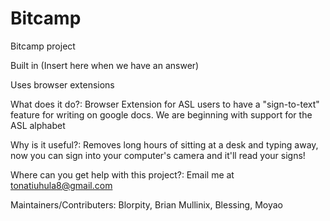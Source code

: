 # Bitcamp
Bitcamp project

Built in (Insert here when we have an answer)

Uses browser extensions

What does it do?: Browser Extension for ASL users to have a "sign-to-text" feature for writing on google docs. We are beginning with support for the ASL alphabet

Why is it useful?: Removes long hours of sitting at a desk and typing away, now you can sign into your computer's camera and it'll read your signs!

Where can you get help with this project?: Email me at tonatiuhula8@gmail.com

Maintainers/Contributers: Blorpity, Brian Mullinix, Blessing, Moyao
